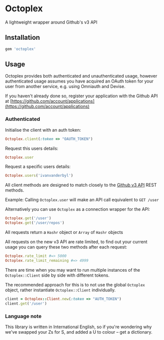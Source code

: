# Octoplex

A lightweight wrapper around Github's v3 API

## Installation

``` ruby
gem 'octoplex'
```

## Usage

Octoplex provides both authenticated and unauthenticated usage, however authenticated usage assumes you have
acquired an OAuth token for your user from another service, e.g. using Omniauth and Devise.

If you haven't already done so, register your application with the Github API at [https://github.com/account/applications](https://github.com/account/applications)

### Authenticated

Initialise the client with an auth token:

``` ruby
Octoplex.client(:token => "OAUTH_TOKEN")
```

Request this users details:

``` ruby
Octoplex.user
```

Request a specific users details:

``` ruby
Octoplex.users('ivanvanderbyl')
```

All client methods are designed to match closely to the [Github v3 API](http://developer.github.com/v3/users/) REST methods.

Example: Calling `Octoplex.user` will make an API call equivalent to `GET /user`

Alternatively you can use `Octoplex` as a connection wrapper for the API:

``` ruby
Octoplex.get('/user')
Octoplex.get('/user/repos')
```
    
All requests return a `Hashr` object or `Array` of `Hashr` objects

All requests on the new v3 API are rate limited, to find out your current usage you can query
these two methods after each request:

``` ruby
Octoplex.rate_limit #=> 5000
Octoplex.rate_limit_remaining #=> 4999
```

There are time when you may want to run multiple instances of the `Octoplex::Client` side by side
with different tokens.

The recommended approach for this is to not use the global `Octoplex` object, rather instantiate `Octoplex::Client`
individually.

``` ruby
client = Octoplex::Client.new(:token => "AUTH_TOKEN")
client.get('/user')
```

### Language note

This library is written in International English, so if you're wondering why we've swapped your Zs for S, and added a U to colour – get a dictionary.
